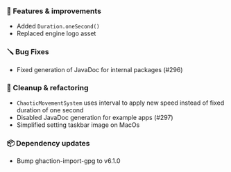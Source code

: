 ### 🚀 Features & improvements

- Added `Duration.oneSecond()`
- Replaced engine logo asset

### 🪛 Bug Fixes

- Fixed generation of JavaDoc for internal packages (#296)

### 🧽 Cleanup & refactoring

- `ChaoticMovementSystem` uses interval to apply new speed instead of fixed duration of one second
- Disabled JavaDoc generation for example apps (#297)
- Simplified setting taskbar image on MacOs

### 📦 Dependency updates

- Bump ghaction-import-gpg to v6.1.0